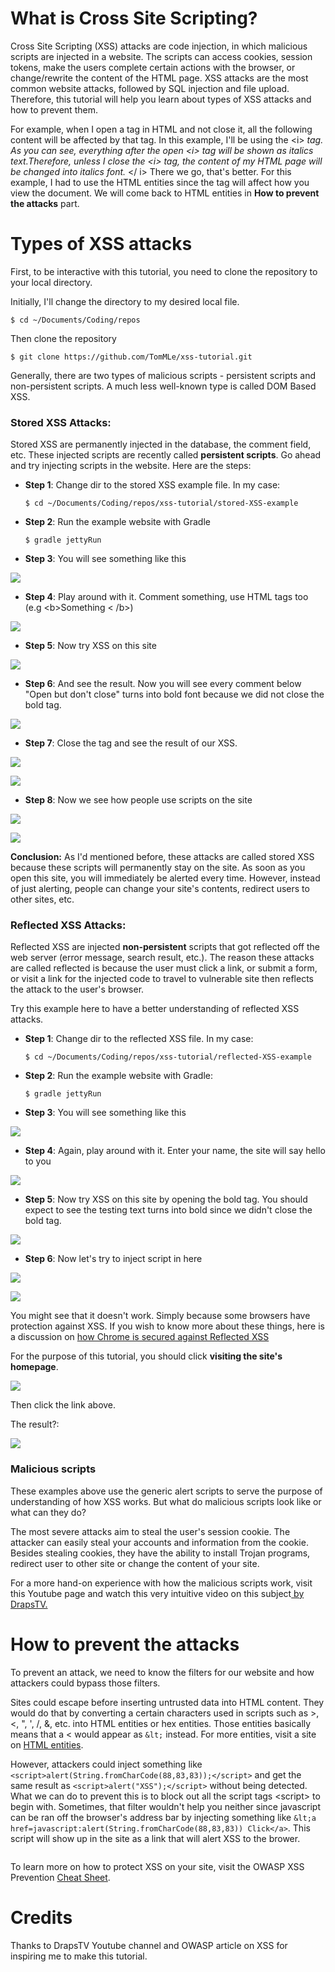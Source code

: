 # What is Cross Site Scripting?
Cross Site Scripting (XSS) attacks are code injection, in which malicious scripts are injected in a website. The scripts can access cookies, session tokens, make the users complete certain actions with the browser, or change/rewrite the content of the HTML page.
XSS attacks are the most common website attacks, followed by SQL injection and file upload. Therefore, this tutorial will help you learn about types of XSS attacks and how to prevent them.

For example, when I open a tag in HTML and not close it, all the following content will be affected by that tag. In this example, I'll be using the &lt;i&gt; *tag. As you can see, everything after the open &lt;i&gt; tag will be shown as italics text.Therefore, unless I close the &lt;i&gt; tag, the content of my HTML page will be changed into italics font.* &lt;&#47; i&gt; There we go, that's better. For this example, I had to use the HTML entities since the tag will affect how you view the document. We will come back to HTML entities in **How to prevent the attacks** part.

# Types of XSS attacks
First, to be interactive with this tutorial, you need to clone the repository to your local directory.

Initially, I'll change the directory to my desired local file.

```
$ cd ~/Documents/Coding/repos
```

Then clone the repository

```
$ git clone https://github.com/TomMLe/xss-tutorial.git
```

Generally, there are two types of malicious scripts - persistent scripts and non-persistent scripts. A much less well-known type is called DOM Based XSS. 

### Stored XSS Attacks:
Stored XSS are permanently injected in the database, the comment field, etc. These injected scripts are recently called **persistent scripts**. Go ahead and try injecting scripts in the website. Here are the steps:

    
* **Step 1**: Change dir to the stored XSS example file. In my case:   		
	
	```
	$ cd ~/Documents/Coding/repos/xss-tutorial/stored-XSS-example
	```

* **Step 2**: Run the example website with Gradle

	```			
	$ gradle jettyRun
	```
* **Step 3**: You will see something like this

![](http://i.imgur.com/lM5BycA.png)

* **Step 4**: Play around with it. Comment something, use HTML tags too (e.g 	&lt;b&gt;Something	&lt; /b&gt;)

![](http://i.imgur.com/7lij9gW.png)

* **Step 5**: Now try XSS on this site

![](http://i.imgur.com/aHl8bIY.png)

* **Step 6**: And see the result. Now you will see every comment below "Open but don't close" turns into bold font because we did not close the bold tag.

![](http://i.imgur.com/J95gyq0.png)

* **Step 7**: Close the tag and see the result of our XSS.

![](http://i.imgur.com/vQVQAfV.png)

![](http://i.imgur.com/58LUsJX.png)

* **Step 8**: Now we see how people use scripts on the site

![](http://i.imgur.com/aJkcyGD.png)

![](http://i.imgur.com/aO6zA0h.png)

**Conclusion:** As I'd mentioned before, these attacks are called stored XSS because these scripts will permanently stay on the site. As soon as you open this site, you will immediately be alerted every time. However, instead of just alerting, people can change your site's contents, redirect users to other sites, etc.
	
### Reflected XSS Attacks:
Reflected XSS are injected **non-persistent** scripts that got reflected off the web server (error message, search result, etc.). The reason these attacks are called reflected is because the user must click a link, or submit a form, or visit a link for the injected code to travel to vulnerable site then reflects the attack to the user's browser.

Try this example here to have a better understanding of reflected XSS attacks.

* **Step 1**: Change dir to the reflected XSS file. In my case:

	```
	$ cd ~/Documents/Coding/repos/xss-tutorial/reflected-XSS-example
	```

* **Step 2**: Run the example website with Gradle:

 	```			
	$ gradle jettyRun
	```
* **Step 3**: You will see something like this

![](http://i.imgur.com/iyjKrkR.png)

* **Step 4**: Again, play around with it. Enter your name, the site will say hello to you

![](http://i.imgur.com/KQg24MS.png)

* **Step 5**: Now try XSS on this site by opening the bold tag. You should expect to see the testing text turns into bold since we didn't close the bold tag.

![](http://i.imgur.com/9iR3ayH.png)

* **Step 6**: Now let's try to inject script in here

![](http://i.imgur.com/7RDhemq.png)

![](http://i.imgur.com/GiFkOkL.png)

You might see that it doesn't work. Simply because some browsers have protection against XSS. If you wish to know more about these things, here is a discussion on [how Chrome is secured against Reflected XSS](https://security.stackexchange.com/questions/53474/is-chrome-completely-secure-against-reflected-xss)

For the purpose of this tutorial, you should click **visiting the site's homepage**.

![](http://i.imgur.com/h1E8NGm.png)

Then click the link above.

The result?:

![](http://i.imgur.com/mqCkLdF.png)

### Malicious scripts

These examples above use the generic alert scripts to serve the purpose of understanding of how XSS works. But what do malicious scripts look like or what can they do?

The most severe attacks aim to steal the user's session cookie. The attacker can easily steal your accounts and information from the cookie. Besides stealing cookies, they have the ability to install Trojan programs, redirect user to other site or change the content of your site.

For a more hand-on experience with how the malicious scripts work, visit this Youtube page and watch this very intuitive video on this subject[ by DrapsTV.](https://www.youtube.com/watch?v=Iu3QtMy9cpg)

# How to prevent the attacks

To prevent an attack, we need to know the filters for our website and how attackers could bypass those filters.

Sites could escape before inserting untrusted data into HTML content. They would do that by converting a certain characters used in scripts such as >, <, ", ', /, &, etc. into HTML entities or hex entities. Those entities basically means that a < would appear as ```&lt;``` instead. For more entities, visit a site on [HTML entities](https://www.w3schools.com/html/html_entities.asp). 

However, attackers could inject something like ```<script>alert(String.fromCharCode(88,83,83));</script>``` and get the same result as ```<script>alert("XSS");</script>``` without being detected. What we can do to prevent this is to block out all the script tags &lt;script&gt; to begin with. Sometimes, that filter wouldn't help you neither since javascript can be ran off the browser's address bar by injecting something like ```&lt;a href=javascript:alert(String.fromCharCode(88,83,83)) Click</a>```. This script will show up in the site as a link that will alert XSS to the brower.

![]()

To learn more on how to protect XSS on your site, visit the OWASP XSS Prevention [Cheat Sheet](https://www.owasp.org/index.php/XSS_(Cross_Site_Scripting)_Prevention_Cheat_Sheet).



# Credits

Thanks to DrapsTV Youtube channel and OWASP article on XSS for inspiring me to make this tutorial.
